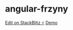 # angular-frzyny

[Edit on StackBlitz ⚡️](https://stackblitz.com/edit/angular-frzyny)
[Demo](https://angular-frzyny.stackblitz.io/)
